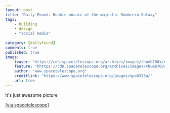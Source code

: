 ```yaml
---
layout: post
title: "Daily Found: Hubble mosaic of the majestic Sombrero Galaxy"
tags: 
    - building
    - design
    - "social media"
        
category: [dailyfound]
comments: true
published: true
image:
    teaser: "https://cdn.spacetelescope.org/archives/images/thumb700x/opo0328a.jpg"
    feature: "hhttps://cdn.spacetelescope.org/archives/images/thumb700x/opo0328a.jpg"
    author: "www.spacetelescope.org"
    creditlink: "https://www.spacetelescope.org/images/opo0328a/"
    url: true
---
```


It's just awesome picture

[[via spacetelescope](https://www.spacetelescope.org/images/opo0328a/)]